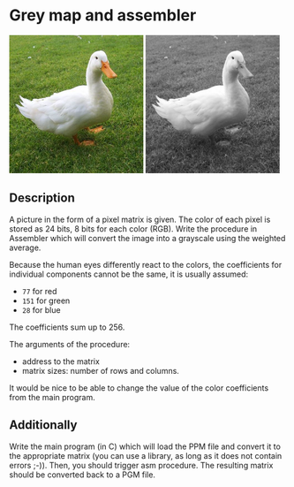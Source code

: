 # Grey map and assembler

![Input image (ppm format).](images/duck-input.png) ![Output image (pgm format).](images/duck-output.png)

## Description

A picture in the form of a pixel matrix is given. The color of each pixel is stored as 24 bits, 8 bits for each color (RGB). Write the procedure in Assembler which will convert the image into a grayscale using the weighted average.

Because the human eyes differently react to the colors, the coefficients for individual components cannot be the same, it is usually assumed:
 - `77` for red
 - `151` for green
 - `28` for blue

The coefficients sum up to 256.

The arguments of the procedure:
 - address to the matrix
 - matrix sizes: number of rows and columns.

It would be nice to be able to change the value of the color coefficients from the main program.

## Additionally

Write the main program (in C) which will load the PPM file and convert it to the appropriate matrix (you can use a library, as long as it does not contain errors ;-)). Then, you should trigger asm procedure. The resulting matrix should be converted back to a PGM file.

